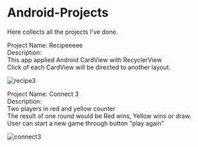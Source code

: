 # Android-Projects
Here collects all the projects I've done.

Project Name: Recipeeeee  
Description:  
This app applied Android CardView with RecyclerView  
Click of each CardView will be directed to another layout.  

![recipe3](https://user-images.githubusercontent.com/54572005/95375050-f0513280-0893-11eb-8af8-30abc5aec6ed.gif)


Project Name: Connect 3  
Description:  
Two players in red and yellow counter  
The result of one round would be Red wins, Yellow wins or draw.  
User can start a new game through button "play again"  

![connect3](https://user-images.githubusercontent.com/54572005/95027656-25b90e80-064f-11eb-8afa-d273c293ca6c.gif)
